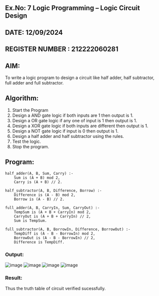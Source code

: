 ## Ex.No: 7  Logic Programming –  Logic Circuit Design
## DATE: 12/09/2024                                                                           
## REGISTER NUMBER : 212222060281
## AIM: 
To write a logic program to design a circuit like half adder, half subtractor, full adder and full subtractor.
##  Algorithm:
1. Start the Program
2. Design a AND gate logic if both inputs are 1 then output is 1.
3. Design a OR gate logic if any one of input is 1 then output is 1.
4. Design a XOR gate logic if both inputs are different then output is 1.
5. Design a NOT gate logic if input is 0 then output is 1.
6. Design a half adder and half subtractor using the rules.
7. Test the logic.
8. Stop the program.

## Program:
```
half_adder(A, B, Sum, Carry) :-
    Sum is (A + B) mod 2,
    Carry is (A + B) // 2.

half_subtractor(A, B, Difference, Borrow) :-
    Difference is (A - B) mod 2,
    Borrow is (A - B) // 2.

full_adder(A, B, CarryIn, Sum, CarryOut) :-
    TempSum is (A + B + CarryIn) mod 2,
    CarryOut is (A + B + CarryIn) // 2,
    Sum is TempSum.

full_subtractor(A, B, BorrowIn, Difference, BorrowOut) :-
    TempDiff is (A - B - BorrowIn) mod 2,
    BorrowOut is (A - B - BorrowIn) // 2,
    Difference is TempDiff.

```
### Output:

![image](https://github.com/user-attachments/assets/889e60d1-e9e4-4124-a9de-1654b10d80b2)
![image](https://github.com/user-attachments/assets/74c9a192-6e2d-4d1c-aea5-28e82348c8f4)
![image](https://github.com/user-attachments/assets/143ec4d8-6ce0-4a97-aaae-623cfed5b958)
![image](https://github.com/user-attachments/assets/5cf058c8-da23-40c5-8e5a-d7f377c50a6c)



### Result:
Thus the truth table of circuit verified sucessfully.
